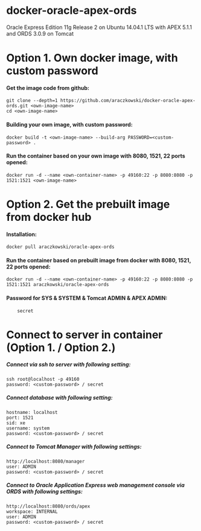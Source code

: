 docker-oracle-apex-ords
============================

Oracle Express Edition 11g Release 2 on Ubuntu 14.04.1 LTS with APEX 5.1.1 and ORDS 3.0.9 on Tomcat
# Option 1. Own docker image, with custom password

#### Get the image code from github:

    git clone --depth=1 https://github.com/araczkowski/docker-oracle-apex-ords.git <own-image-name>
    cd <own-image-name>

#### Building your own image, with custom password:

    docker build -t <own-image-name> --build-arg PASSWORD=<custom-password> .

#### Run the container based on your own image with 8080, 1521, 22 ports opened:

    docker run -d --name <own-container-name> -p 49160:22 -p 8080:8080 -p 1521:1521 <own-image-name>

# Option 2. Get the prebuilt image from docker hub

#### Installation:

    docker pull araczkowski/oracle-apex-ords

#### Run the container based on prebuilt image from docker with 8080, 1521, 22 ports opened:

    docker run -d --name <own-container-name> -p 49160:22 -p 8080:8080 -p 1521:1521 araczkowski/oracle-apex-ords    

#### Password for SYS & SYSTEM & Tomcat ADMIN & APEX ADMIN:

        secret


# Connect to server in container (Option 1. / Option 2.)

##### Connect via ssh to server with following setting:

    ssh root@localhost -p 49160
    password: <custom-password> / secret

##### Connect database with following setting:

    hostname: localhost
    port: 1521
    sid: xe
    username: system
    password: <custom-password> / secret


##### Connect to Tomcat Manager with following settings:

    http://localhost:8080/manager
    user: ADMIN
    password: <custom-password> / secret

##### Connect to Oracle Application Express web management console via ORDS with following settings:

    http://localhost:8080/ords/apex
    workspace: INTERNAL
    user: ADMIN
    password: <custom-password> / secret
